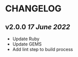 # CHANGELOG

## v2.0.0 _17 June 2022_

- Update Ruby
- Update GEMS
- Add lint step to build process
